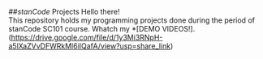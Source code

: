 ##*stanCode* Projects 
Hello there!\
This repository holds my programming projects done during the period of stanCode SC101 course.
Whatch my *[DEMO VIDEOS!].(https://drive.google.com/file/d/1y3Mi3RNpH-a5lXaZVvDFWRkMl6iIQafA/view?usp=share_link)
